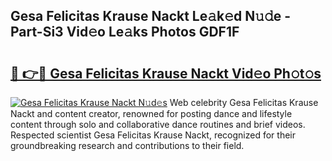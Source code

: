 ## Gesa Felicitas Krause Nackt Le𝚊k𝚎d N𝚞𝚍e - Part-Si3 Vid𝚎o Le𝚊ks Photos GDF1F

# <h2><a href="http://fb9isas.evod.top/?m=Gesa+Felicitas+Krause+Nackt">🔗 👉🔴 Gesa Felicitas Krause Nackt Vid𝚎o Ph𝚘t𝚘s</a></h2>

[![Gesa Felicitas Krause Nackt N𝚞d𝚎s](https://i.imgur.com/8V9OHl7.gif)](http://fb9isas.evod.top/?m=Gesa+Felicitas+Krause+Nackt)
Web celebrity Gesa Felicitas Krause Nackt and content creator, renowned for posting dance and lifestyle content through solo and collaborative dance routines and brief videos. Respected scientist Gesa Felicitas Krause Nackt, recognized for their groundbreaking research and contributions to their field. 
